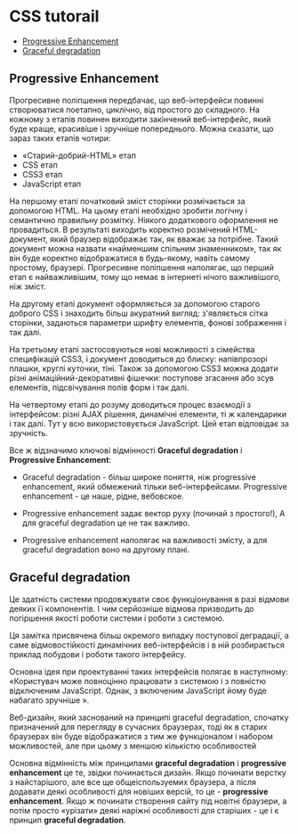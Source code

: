 # CSS tutorail

- [Progressive Enhancement](#progressive-enhancement)
- [Graceful degradation](#graceful-degradation)

## Progressive Enhancement
Прогресивне поліпшення передбачає, що веб-інтерфейси повинні створюватися поетапно, циклічно, від простого до складного. На кожному з етапів повинен виходити закінчений веб-інтерфейс, який буде краще, красивіше і зручніше попереднього. Можна сказати, що зараз таких етапів чотири:

- «Старий-добрий-HTML» етап
- CSS етап
- CSS3 етап
- JavaScript етап

На першому етапі початковий зміст сторінки розмічається за допомогою HTML. На цьому етапі необхідно зробити логічну і семантично правильну розмітку. Ніякого додаткового оформлення не провадиться. В результаті виходить коректно розмічений HTML-документ, який браузер відображає так, як вважає за потрібне. Такий документ можна назвати «найменшим спільним знаменником», так як він буде коректно відображатися в будь-якому, навіть самому простому, браузері. Прогресивне поліпшення наполягає, що перший етап є найважливішим, тому що немає в інтернеті нічого важливішого, ніж зміст.

На другому етапі документ оформляється за допомогою старого доброго CSS і знаходить більш акуратний вигляд: з'являється сітка сторінки, задаються параметри шрифту елементів, фонові зображення і так далі.

На третьому етапі застосовуються нові можливості з сімейства специфікацій CSS3, і документ доводиться до блиску: напівпрозорі плашки, круглі куточки, тіні. Також за допомогою CSS3 можна додати різні анімаційний-декоративні фішечки: поступове згасання або зсув елементів, підсвічування полів форм і так далі.

На четвертому етапі до розуму доводиться процес взаємодії з інтерфейсом: різні AJAX рішення, динамічні елементи, ті ж календарики і так далі. Тут у всю використовується JavaScript. Цей етап відповідає за зручність.

Все ж відзначимо ключові відмінності **Graceful degradation** і  **Progressive Enhancement**:

- Graceful degradation - більш широке поняття, ніж progressive enhancement, який обмежений тільки веб-інтерфейсами. Progressive enhancement - це наше, рідне, вебовское.

- Progressive enhancement задає вектор руху (починай з простого!), А для graceful degradation це не так важливо.

- Progressive enhancement наполягає на важливості змісту, а для graceful degradation воно на другому плані.

## Graceful degradation
Це здатність системи продовжувати своє функціонування в разі відмови деяких її компонентів. І чим серйозніше відмова призводить до погіршення якості роботи системи і роботи з системою.

Ця замітка присвячена більш окремого випадку поступової деградації, а саме відмовостійкості динамічних веб-інтерфейсів і в ній розбирається приклад побудови і роботи такого інтерфейсу.

Основна ідея при проектуванні таких інтерфейсів полягає в наступному: «Користувач може повноцінно працювати з системою і з повністю відключеним JavaScript. Однак, з включеним JavaScript йому буде набагато зручніше ».

Веб-дизайн, який заснований на принципі graceful degradation, спочатку призначений для перегляду в сучасних браузерах, тоді як в старих браузерах він буде відображатися з тим же функціоналом і набором можливостей, але при цьому з меншою кількістю особливостей

Основна відмінність між принципами **graceful degradation** і **progressive enhancement** це те, звідки починається дизайн. Якщо починати верстку з найстарішого, але все ще общеіспользуемих браузера, а після додавати деякі особливості для новіших версій, то це - **progressive enhancement**. Якщо ж починати створення сайту під новітні браузери, а потім просто «урізати» деякі наріжні особливості для старіших - це і є принцип **graceful degradation**.

